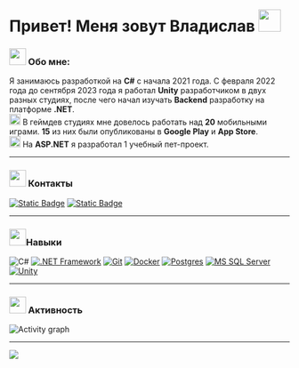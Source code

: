 # Привет! Меня зовут Владислав <img src="https://raw.githubusercontent.com/Tarikul-Islam-Anik/Telegram-Animated-Emojis/main/People/Waving%20Hand.webp" width="40x"> 

### <img src="https://raw.githubusercontent.com/Tarikul-Islam-Anik/Telegram-Animated-Emojis/main/People/Man%20Technologist.webp" width="30x"> Обо мне:
Я занимаюсь разработкой на __C#__ с начала 2021 года. С февраля 2022 года до сентября 2023 года я работал __Unity__ разработчиком в двух разных студиях, после чего начал изучать __Backend__ разработку на платформе __.NET__.  
<img src="https://raw.githubusercontent.com/Tarikul-Islam-Anik/Animated-Fluent-Emojis/master/Emojis/Smilies/Alien%20Monster.png" width="20px">
В геймдев студиях мне довелось работать над __20__ мобильными играми. __15__ из них были опубликованы в __Google Play__ и __App Store__.  
<img src="https://raw.githubusercontent.com/Tarikul-Islam-Anik/Animated-Fluent-Emojis/master/Emojis/Travel%20and%20places/Globe%20with%20Meridians.png" width="20px">
На __ASP.NET__ я разработал 1 учебный пет-проект.  

---

### <img src="https://raw.githubusercontent.com/Tarikul-Islam-Anik/Telegram-Animated-Emojis/main/Objects/Inbox%20Tray.webp" width="30px"> Контакты
[![Static Badge](https://img.shields.io/badge/Email-white?style=for-the-badge&logo=Gmail&logoColor=white&color=%23EA4335)](mailto:mangushev211104@gmail.com)
[![Static Badge](https://img.shields.io/badge/Telegram-white?style=for-the-badge&logo=Telegram&logoColor=white&color=%2326A5E4)
](https://t.me/Vladislav_2123)

---

### <img src="https://raw.githubusercontent.com/Tarikul-Islam-Anik/Telegram-Animated-Emojis/main/Activity/Sparkles.webp" width="30px">Навыки
![C#](https://img.shields.io/badge/c%23-white?style=for-the-badge&logo=csharp&color=%23512BD4)
[![.NET Framework](https://img.shields.io/badge/Framework-white?style=for-the-badge&logo=.NET&color=%23512BD4)](https://dotnet.microsoft.com/en-us/)
[![Git](https://img.shields.io/badge/git-white?style=for-the-badge&logo=git&logoColor=white&color=F05032)](https://git-scm.com/)
[![Docker](https://img.shields.io/badge/docker-white?style=for-the-badge&logo=docker)](https://www.docker.com/)
[![Postgres](https://img.shields.io/badge/Postgres-white?style=for-the-badge&logo=postgreSQL&logoColor=white&color=4169E1)](https://www.postgresql.org/)
[![MS SQL Server](https://img.shields.io/badge/MS_SQL_Server-white?style=for-the-badge&logo=Microsoft%20SQL%20Server&color=%23CC2927)](https://www.microsoft.com/ru-ru/sql-server/sql-server-2019)
[![Unity](https://img.shields.io/badge/Unity-white?style=for-the-badge&logo=Unity&color=%23000000)](https://unity.com)

---

### <img src="https://raw.githubusercontent.com/Tarikul-Islam-Anik/Telegram-Animated-Emojis/main/Objects/Tear%20Off%20Calendar.webp" width="30px"> Активность
![Activity graph](https://github-readme-activity-graph.vercel.app/graph?username=Vladislav2123&theme=github-compact&line=474648&hide_title=true&hide_border=true)

---

<img src="https://komarev.com/ghpvc/?username=Vladislav2123&&style=for-the-badge" align="center" />
